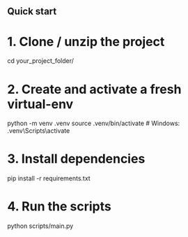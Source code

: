 ## Quick start
# 1. Clone / unzip the project
cd your_project_folder/

# 2. Create and activate a fresh virtual-env
python -m venv .venv
source .venv/bin/activate  # Windows: .venv\Scripts\activate

# 3. Install dependencies
pip install -r requirements.txt 

# 4. Run the scripts
python scripts/main.py
